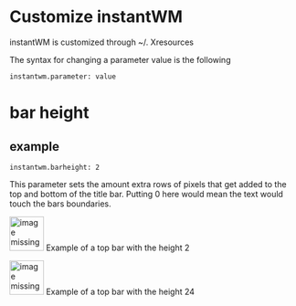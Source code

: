 # Customize instantWM

instantWM is customized through ~/. Xresources

The syntax for changing a parameter value is the following
```
instantwm.parameter: value
```


# bar height

## example

``` 
instantwm.barheight: 2
```

This parameter sets the amount extra rows of pixels that get added to the top and bottom of the title bar. 
Putting 0 here would mean the text would touch the bars boundaries. 

<p><span class="image right"><img src="https://instantos.github.io/instantos.github.io/images/topbar/2px.png" alt="image missing" height="60" /></span>
Example of a top bar with the height 2
</p>

<p><span class="image right"><img src="https://instantos.github.io/instantos.github.io/images/topbar/24px.png" alt="image missing" height="60" /></span>
Example of a top bar with the height 24
</p>
